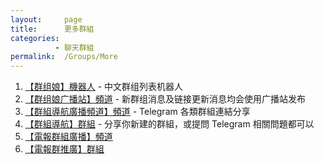 ```yaml
---
layout:     page
title:      更多群組
categories: 
          - 聊天群組
permalink:  /Groups/More
---
```


1. [【群组娘】機器人](https://telegram.me/Jqs7Bot) - 中文群组列表机器人
2. [【群组娘广播站】頻道](https://telegram.me/joinchat/BT4Qrj2ZA5YSYCegJI0yjQ) - 新群组消息及链接更新消息均会使用广播站发布
3. [【群組導航廣播頻道】頻道](https://telegram.me/t_navi_ch) - Telegram 各類群組連結分享
4. [【群組導航】群組](https://telegram.me/t_navi_gr) - 分享你新建的群組，或提問 Telegram 相關問題都可以
5. [【電報群組廣播】頻道](https://telegram.me/FOCUSTELEGRAMGROUPLINK)
6. [【電報群推廣】群組](https://telegram.me/joinchat/CbVDpj15AV9gHk375Fze1A)
